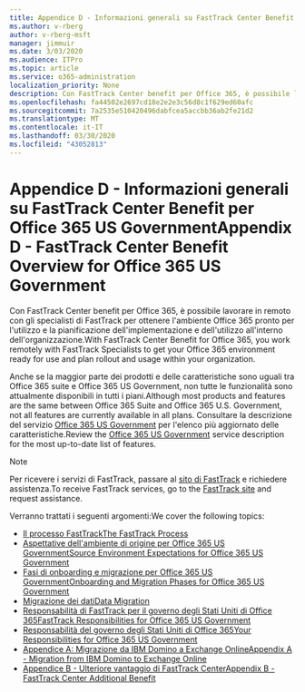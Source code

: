 ```yaml
---
title: Appendice D - Informazioni generali su FastTrack Center Benefit per Office 365 US Government
ms.author: v-rberg
author: v-rberg-msft
manager: jimmuir
ms.date: 3/03/2020
ms.audience: ITPro
ms.topic: article
ms.service: o365-administration
localization_priority: None
description: Con FastTrack Center benefit per Office 365, è possibile lavorare in remoto con gli specialisti di FastTrack per ottenere l'ambiente Office 365 pronto per l'utilizzo e la pianificazione dell'implementazione e dell'utilizzo all'interno dell'organizzazione.
ms.openlocfilehash: fa44502e2697cd18e2e2e3c56d8c1f629ed60afc
ms.sourcegitcommit: 7a2535e510420496dabfcea5accbb36ab2fe21d2
ms.translationtype: MT
ms.contentlocale: it-IT
ms.lasthandoff: 03/30/2020
ms.locfileid: "43052813"
---
```

# <a name="appendix-d---fasttrack-center-benefit-overview-for-office-365-us-government"></a><span data-ttu-id="e08b7-103">Appendice D - Informazioni generali su FastTrack Center Benefit per Office 365 US Government</span><span class="sxs-lookup"><span data-stu-id="e08b7-103">Appendix D - FastTrack Center Benefit Overview for Office 365 US Government</span></span>

<span data-ttu-id="e08b7-104">Con FastTrack Center benefit per Office 365, è possibile lavorare in remoto con gli specialisti di FastTrack per ottenere l'ambiente Office 365 pronto per l'utilizzo e la pianificazione dell'implementazione e dell'utilizzo all'interno dell'organizzazione.</span><span class="sxs-lookup"><span data-stu-id="e08b7-104">With FastTrack Center Benefit for Office 365, you work remotely with FastTrack Specialists to get your Office 365 environment ready for use and plan rollout and usage within your organization.</span></span> 
  
<span data-ttu-id="e08b7-105">Anche se la maggior parte dei prodotti e delle caratteristiche sono uguali tra Office 365 suite e Office 365 US Government, non tutte le funzionalità sono attualmente disponibili in tutti i piani.</span><span class="sxs-lookup"><span data-stu-id="e08b7-105">Although most products and features are the same between Office 365 Suite and Office 365 U.S. Government, not all features are currently available in all plans.</span></span> <span data-ttu-id="e08b7-106">Consultare la descrizione del servizio [Office 365 US Government](https://aka.ms/aboutgovcloud) per l'elenco più aggiornato delle caratteristiche.</span><span class="sxs-lookup"><span data-stu-id="e08b7-106">Review the [Office 365 US Government](https://aka.ms/aboutgovcloud) service description for the most up-to-date list of features.</span></span>

> [!NOTE]
> <span data-ttu-id="e08b7-107">Per ricevere i servizi di FastTrack, passare al [sito di FastTrack](https://go.microsoft.com/fwlink/?linkid=780698) e richiedere assistenza.</span><span class="sxs-lookup"><span data-stu-id="e08b7-107">To receive FastTrack services, go to the [FastTrack site](https://go.microsoft.com/fwlink/?linkid=780698) and request assistance.</span></span>  

<span data-ttu-id="e08b7-108">Verranno trattati i seguenti argomenti:</span><span class="sxs-lookup"><span data-stu-id="e08b7-108">We cover the following topics:</span></span>
- [<span data-ttu-id="e08b7-109">Il processo FastTrack</span><span class="sxs-lookup"><span data-stu-id="e08b7-109">The FastTrack Process</span></span>](O365-fasttrack-process.md) 
- [<span data-ttu-id="e08b7-110">Aspettative dell'ambiente di origine per Office 365 US Government</span><span class="sxs-lookup"><span data-stu-id="e08b7-110">Source Environment Expectations for Office 365 US Government</span></span>](US-Gov-appendix-source-environment-expectations.md)   
- [<span data-ttu-id="e08b7-111">Fasi di onboarding e migrazione per Office 365 US Government</span><span class="sxs-lookup"><span data-stu-id="e08b7-111">Onboarding and Migration Phases for Office 365 US Government</span></span>](US-Gov-appendix-onboarding-and-migration.md)
- [<span data-ttu-id="e08b7-112">Migrazione dei dati</span><span class="sxs-lookup"><span data-stu-id="e08b7-112">Data Migration</span></span>](O365-data-migration.md)    
- [<span data-ttu-id="e08b7-113">Responsabilità di FastTrack per il governo degli Stati Uniti di Office 365</span><span class="sxs-lookup"><span data-stu-id="e08b7-113">FastTrack Responsibilities for Office 365 US Government</span></span>](US-Gov-appendix-fasttrack-responsibilities.md)   
- [<span data-ttu-id="e08b7-114">Responsabilità del governo degli Stati Uniti di Office 365</span><span class="sxs-lookup"><span data-stu-id="e08b7-114">Your Responsibilities for Office 365 US Government</span></span>](US-Gov-appendix-your-responsibilities.md) 
- [<span data-ttu-id="e08b7-115">Appendice A: Migrazione da IBM Domino a Exchange Online</span><span class="sxs-lookup"><span data-stu-id="e08b7-115">Appendix A - Migration from IBM Domino to Exchange Online</span></span>](O365-from-ibm-domino-to-exchange-online.md)   
- [<span data-ttu-id="e08b7-116">Appendice B - Ulteriore vantaggio di FastTrack Center</span><span class="sxs-lookup"><span data-stu-id="e08b7-116">Appendix B - FastTrack Center Additional Benefit</span></span>](O365-fasttrack-additional-benefits.md)

